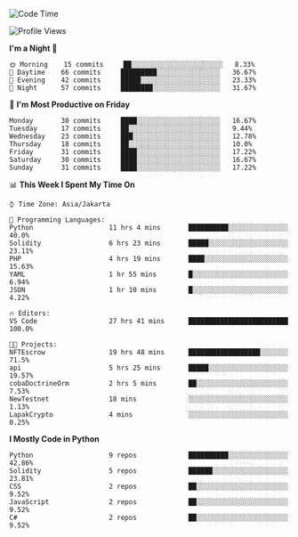 <!--START_SECTION:waka-->
![Code Time](http://img.shields.io/badge/Code%20Time-0%20secs-blue)

![Profile Views](http://img.shields.io/badge/Profile%20Views-3-blue)

**I'm a Night 🦉** 

```text
🌞 Morning    15 commits     ██░░░░░░░░░░░░░░░░░░░░░░░   8.33% 
🌆 Daytime    66 commits     █████████░░░░░░░░░░░░░░░░   36.67% 
🌃 Evening    42 commits     █████░░░░░░░░░░░░░░░░░░░░   23.33% 
🌙 Night      57 commits     ████████░░░░░░░░░░░░░░░░░   31.67%

```
📅 **I'm Most Productive on Friday** 

```text
Monday       30 commits     ████░░░░░░░░░░░░░░░░░░░░░   16.67% 
Tuesday      17 commits     ██░░░░░░░░░░░░░░░░░░░░░░░   9.44% 
Wednesday    23 commits     ███░░░░░░░░░░░░░░░░░░░░░░   12.78% 
Thursday     18 commits     ██░░░░░░░░░░░░░░░░░░░░░░░   10.0% 
Friday       31 commits     ████░░░░░░░░░░░░░░░░░░░░░   17.22% 
Saturday     30 commits     ████░░░░░░░░░░░░░░░░░░░░░   16.67% 
Sunday       31 commits     ████░░░░░░░░░░░░░░░░░░░░░   17.22%

```


📊 **This Week I Spent My Time On** 

```text
⌚︎ Time Zone: Asia/Jakarta

💬 Programming Languages: 
Python                   11 hrs 4 mins       ██████████░░░░░░░░░░░░░░░   40.0% 
Solidity                 6 hrs 23 mins       █████░░░░░░░░░░░░░░░░░░░░   23.11% 
PHP                      4 hrs 19 mins       ████░░░░░░░░░░░░░░░░░░░░░   15.63% 
YAML                     1 hr 55 mins        █░░░░░░░░░░░░░░░░░░░░░░░░   6.94% 
JSON                     1 hr 10 mins        █░░░░░░░░░░░░░░░░░░░░░░░░   4.22%

🔥 Editors: 
VS Code                  27 hrs 41 mins      █████████████████████████   100.0%

🐱‍💻 Projects: 
NFTEscrow                19 hrs 48 mins      ██████████████████░░░░░░░   71.5% 
api                      5 hrs 25 mins       █████░░░░░░░░░░░░░░░░░░░░   19.57% 
cobaDoctrineOrm          2 hrs 5 mins        ██░░░░░░░░░░░░░░░░░░░░░░░   7.53% 
NewTestnet               18 mins             ░░░░░░░░░░░░░░░░░░░░░░░░░   1.13% 
LapakCrypto              4 mins              ░░░░░░░░░░░░░░░░░░░░░░░░░   0.25%

```

**I Mostly Code in Python** 

```text
Python                   9 repos             ██████████░░░░░░░░░░░░░░░   42.86% 
Solidity                 5 repos             ██████░░░░░░░░░░░░░░░░░░░   23.81% 
CSS                      2 repos             ██░░░░░░░░░░░░░░░░░░░░░░░   9.52% 
JavaScript               2 repos             ██░░░░░░░░░░░░░░░░░░░░░░░   9.52% 
C#                       2 repos             ██░░░░░░░░░░░░░░░░░░░░░░░   9.52%

```



<!--END_SECTION:waka-->
